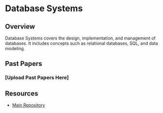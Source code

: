 # Database Systems

## Overview

Database Systems covers the design, implementation, and management of databases. It includes concepts such as relational databases, SQL, and data modeling.

## Past Papers

### [Upload Past Papers Here]



## Resources

- [Main Repository](https://github.com/waleedsid/COMSATS-University-Abbottabad-Past-Papers)
